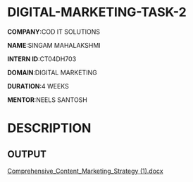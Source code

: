 # DIGITAL-MARKETING-TASK-2

**COMPANY**:COD IT SOLUTIONS

**NAME**:SINGAM MAHALAKSHMI

**INTERN ID**:CT04DH703

**DOMAIN**:DIGITAL MARKETING

**DURATION**:4 WEEKS

**MENTOR**:NEELS SANTOSH


# DESCRIPTION



## OUTPUT



[Comprehensive_Content_Marketing_Strategy (1).docx](https://github.com/user-attachments/files/21348372/Comprehensive_Content_Marketing_Strategy.1.docx)






























